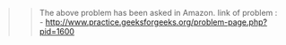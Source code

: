 >> The above problem has been asked in Amazon.
>> link of problem : - http://www.practice.geeksforgeeks.org/problem-page.php?pid=1600
